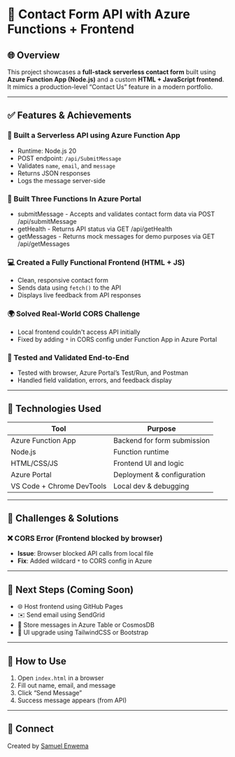 # 📘 Contact Form API with Azure Functions + Frontend

## 🌐 Overview

This project showcases a **full-stack serverless contact form** built using **Azure Function App (Node.js)** and a custom **HTML + JavaScript frontend**. It mimics a production-level “Contact Us” feature in a modern portfolio.

---

## ✅ Features & Achievements

### 🚀 Built a Serverless API using Azure Function App
- Runtime: Node.js 20
- POST endpoint: `/api/SubmitMessage`
- Validates `name`, `email`, and `message`
- Returns JSON responses
- Logs the message server-side

### 🚀 Built Three Functions In Azure Portal
- submitMessage - Accepts and validates contact form data via POST /api/submitMessage
- getHealth - Returns API status via GET /api/getHealth
- getMessages - Returns mock messages for demo purposes via GET /api/getMessages 

### 💻 Created a Fully Functional Frontend (HTML + JS)
- Clean, responsive contact form
- Sends data using `fetch()` to the API
- Displays live feedback from API responses

### 🌍 Solved Real-World CORS Challenge
- Local frontend couldn't access API initially
- Fixed by adding `*` in CORS config under Function App in Azure Portal

### 🔄 Tested and Validated End-to-End
- Tested with browser, Azure Portal’s Test/Run, and Postman
- Handled field validation, errors, and feedback display

---

## 🧪 Technologies Used

| Tool                | Purpose                       |
|---------------------|-------------------------------|
| Azure Function App  | Backend for form submission   |
| Node.js             | Function runtime              |
| HTML/CSS/JS         | Frontend UI and logic         |
| Azure Portal        | Deployment & configuration    |
| VS Code + Chrome DevTools | Local dev & debugging |

---

## 🧠 Challenges & Solutions

### ❌ CORS Error (Frontend blocked by browser)
- **Issue**: Browser blocked API calls from local file
- **Fix**: Added wildcard `*` to CORS config in Azure

---

## 🧭 Next Steps (Coming Soon)
- 🌐 Host frontend using GitHub Pages
- ✉️ Send email using SendGrid
- 💾 Store messages in Azure Table or CosmosDB
- 🎨 UI upgrade using TailwindCSS or Bootstrap

---

## 📎 How to Use

1. Open `index.html` in a browser
2. Fill out name, email, and message
3. Click “Send Message”
4. Success message appears (from API)
---

## 🤝 Connect

Created by [Samuel Enwema](https://www.linkedin.com/in/samuel-enwema-39047b179)

